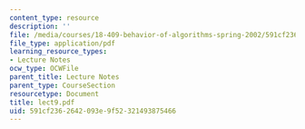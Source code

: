 ```yaml
---
content_type: resource
description: ''
file: /media/courses/18-409-behavior-of-algorithms-spring-2002/591cf2362642093e9f52321493875466_lect9.pdf
file_type: application/pdf
learning_resource_types:
- Lecture Notes
ocw_type: OCWFile
parent_title: Lecture Notes
parent_type: CourseSection
resourcetype: Document
title: lect9.pdf
uid: 591cf236-2642-093e-9f52-321493875466
---
```

